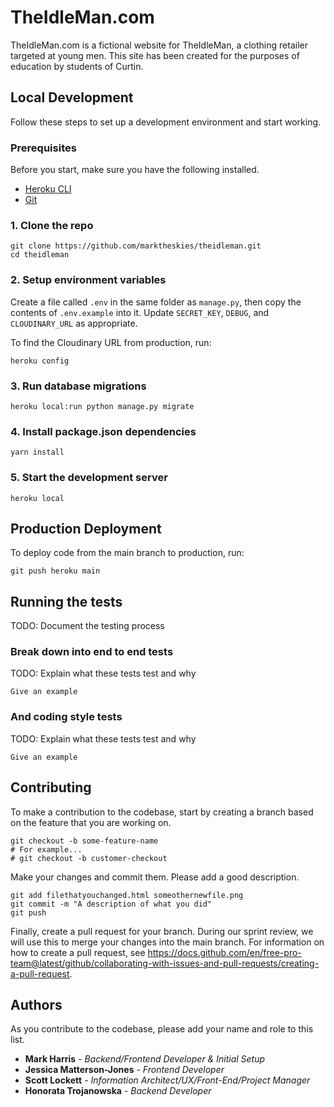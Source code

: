 # TheIdleMan.com

TheIdleMan.com is a fictional website for TheIdleMan, a clothing retailer targeted at young men. This site has been created for the purposes of education by students of Curtin.

## Local Development

Follow these steps to set up a development environment and start working.

### Prerequisites

Before you start, make sure you have the following installed.

- [Heroku CLI](https://devcenter.heroku.com/articles/heroku-cli)
- [Git](https://git-scm.com/downloads)

### 1. Clone the repo

```
git clone https://github.com/marktheskies/theidleman.git
cd theidleman
```

### 2. Setup environment variables

Create a file called `.env` in the same folder as `manage.py`, then copy the contents of `.env.example` into it. Update `SECRET_KEY`, `DEBUG`, and `CLOUDINARY_URL` as appropriate.

To find the Cloudinary URL from production, run:

```
heroku config
```

### 3. Run database migrations

```
heroku local:run python manage.py migrate
```

### 4. Install package.json dependencies

```
yarn install
```

### 5. Start the development server

```
heroku local
```

## Production Deployment

To deploy code from the main branch to production, run:

```
git push heroku main
```

## Running the tests

TODO: Document the testing process

### Break down into end to end tests

TODO: Explain what these tests test and why

```
Give an example
```

### And coding style tests

TODO: Explain what these tests test and why

```
Give an example
```

## Contributing

To make a contribution to the codebase, start by creating a branch based on the feature that you are working on.

```
git checkout -b some-feature-name
# For example...
# git checkout -b customer-checkout
```

Make your changes and commit them. Please add a good description.

```
git add filethatyouchanged.html someothernewfile.png
git commit -m "A description of what you did"
git push
```

Finally, create a pull request for your branch. During our sprint review, we will use this to merge your changes into the main branch. For information on how to create a pull request, see https://docs.github.com/en/free-pro-team@latest/github/collaborating-with-issues-and-pull-requests/creating-a-pull-request.

## Authors

As you contribute to the codebase, please add your name and role to this list.

- **Mark Harris** - _Backend/Frontend Developer & Initial Setup_
- **Jessica Matterson-Jones** - _Frontend Developer_
- **Scott Lockett** - _Information Architect/UX/Front-End/Project Manager_
- **Honorata Trojanowska** - _Backend Developer_
